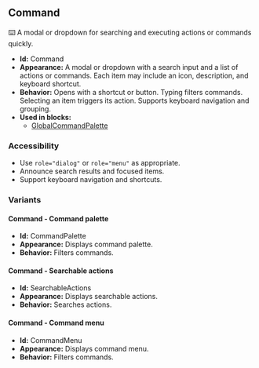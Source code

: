 ## Command
⌨️ A modal or dropdown for searching and executing actions or commands quickly.
- **Id:** Command
- **Appearance:** A modal or dropdown with a search input and a list of actions or commands. Each item may include an icon, description, and keyboard shortcut.
- **Behavior:** Opens with a shortcut or button. Typing filters commands. Selecting an item triggers its action. Supports keyboard navigation and grouping.
- **Used in blocks:**
  - [GlobalCommandPalette](blocks.md#global-command-palette)
### Accessibility
- Use `role="dialog"` or `role="menu"` as appropriate.
- Announce search results and focused items.
- Support keyboard navigation and shortcuts.

### Variants
#### Command - **Command palette**
- **Id:** CommandPalette
- **Appearance:** Displays command palette.
- **Behavior:** Filters commands.
#### Command - **Searchable actions**
- **Id:** SearchableActions
- **Appearance:** Displays searchable actions.
- **Behavior:** Searches actions.
#### Command - **Command menu**
- **Id:** CommandMenu
- **Appearance:** Displays command menu.
- **Behavior:** Filters commands.
